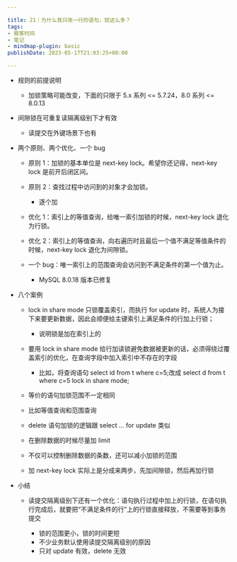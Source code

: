 ```yaml
---

title: 21｜为什么我只改一行的语句，锁这么多？
tags:
- 极客时间
- 笔记
- mindmap-plugin: basic
publishDate: 2023-05-17T21:03:25+08:00

---
```


- 规则的前提说明

  - 加锁策略可能改变，下面的只限于 5.x 系列 <= 5.7.24，8.0 系列 <= 8.0.13

- 间隙锁在可重复读隔离级别下才有效

  - 读提交在外键场景下也有

- 两个原则、两个优化、一个 bug

  - 原则 1：加锁的基本单位是 next-key lock。希望你还记得，next-key lock 是前开后闭区间。
  - 原则 2：查找过程中访问到的对象才会加锁。

    - 逐个加

  - 优化 1：索引上的等值查询，给唯一索引加锁的时候，next-key lock 退化为行锁。
  - 优化 2：索引上的等值查询，向右遍历时且最后一个值不满足等值条件的时候，next-key lock 退化为间隙锁。
  - 一个 bug：唯一索引上的范围查询会访问到不满足条件的第一个值为止。

    - MySQL 8.0.18 版本已修复

- 八个案例

  - lock in share mode 只锁覆盖索引，而执行 for update 时，系统人为接下来要更新数据，因此会顺便给主键索引上满足条件的行加上行锁；

    - 说明锁是加在索引上的

  - 要用 lock in share mode 给行加读锁避免数据被更新的话，必须得绕过覆盖索引的优化，在查询字段中加入索引中不存在的字段

    - 比如，将查询语句 select id from t where c=5;改成 select d from t where c=5 lock in share mode;

  - 等价的语句加锁范围不一定相同

  - 比如等值查询和范围查询

  - delete 语句加锁的逻辑跟 select … for update 类似
  - 在删除数据的时候尽量加 limit

  - 不仅可以控制删除数据的条数，还可以减小加锁的范围

  - 加 next-key lock 实际上是分成来两步，先加间隙锁，然后再加行锁

- 小结

  - 读提交隔离级别下还有一个优化：语句执行过程中加上的行锁，在语句执行完成后，就要把“不满足条件的行”上的行锁直接释放，不需要等到事务提交

    - 锁的范围更小，锁的时间更短
    - 不少业务默认使用读提交隔离级别的原因
    - 只对 update 有效，delete 无效
